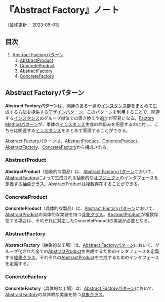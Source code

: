 # 『Abstract Factory』ノート

（最終更新： 2023-08-03）


## 目次

1. [Abstract Factoryパターン](#abstract-factoryパターン)
	1. [AbstractProduct](#abstractproduct)
	1. [ConcreteProduct](#concreteproduct)
	1. [AbstractFactory](#abstractfactory)
	1. [ConcreteFactory](#concretefactory)


## Abstract Factoryパターン

**Abstract Factoryパターン**は、関連のある一連の[インスタンス](../../../../programming/_/chapters/object_oriented.md#インスタンス)群をまとめて生成する方法を提供する[デザインパターン](./design_pattern.md#デザインパターン)。このパターンを利用することで、関連する[インスタンス](../../../../programming/_/chapters/object_oriented.md#インスタンス)のグループ単位での置き換えや追加が容易になる。[Factory Methodパターン](./factory_method.md#factory-methodパターン)が、単体の[インスタンス](../../../../programming/_/chapters/object_oriented.md#インスタンス)生成の枠組みを用意するのに対し、こちらは関連する[インスタンス](../../../../programming/_/chapters/object_oriented.md#インスタンス)をまとめて管理することができる。

Abstract Factoryパターンは、[AbstractProduct](#abstractproduct)、[ConcreteProduct](#concreteproduct)、[AbstractFactory](#abstractfactory)、[ConcreteFactory](#concretefactory)から構成される。

### AbstractProduct

**AbstractProduct**（抽象的な製品）は、[Abstract Factoryパターン](#abstract-factoryパターン)において、[AbstractFactory](#abstractfactory)によって生成される抽象的な[オブジェクト](../../../../programming/_/chapters/object_oriented.md#オブジェクト)のインタフェースを定義する[抽象クラス](../../../../programming/_/chapters/object_oriented.md#抽象クラス)。AbstractProductは複数存在することができる。

### ConcreteProduct

**ConcreteProduct**（具体的な製品）は、[Abstract Factoryパターン](#abstract-factoryパターン)において、[AbstractProduct](#abstractproduct)の具体的な実装を持つ[具象クラス](../../../../programming/_/chapters/object_oriented.md#具象クラス)。[AbstractProduct](#abstractproduct)が複数存在する場合は、それぞれに対応したConcreteProductの実装が必要となる。

### AbstractFactory

**AbstractFactory**（抽象的な工場）は、[Abstract Factoryパターン](#abstract-factoryパターン)において、グループ化された全ての[AbstractProduct](#abstract)を生成するためのインタフェースを定義する[抽象クラス](../../../../programming/_/chapters/object_oriented.md#抽象クラス)。それぞれの[AbstractProduct](#abstractproduct)を生成するためのインタフェースを定義する。

### ConcreteFactory

**ConcreteFactory**（具体的な工場）は、[Abstract Factoryパターン](#abstract-factoryパターン)において、[AbstractFactory](#abstractfactory)の具体的な実装を持つ[具象クラス](../../../../programming/_/chapters/object_oriented.md#具象クラス)。
